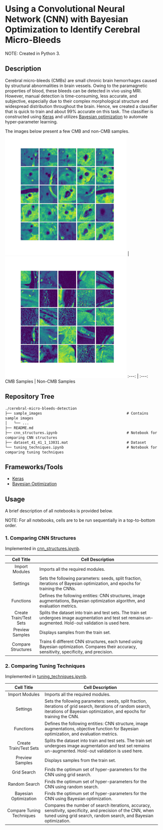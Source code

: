 # Using a Convolutional Neural Network (CNN) with Bayesian Optimization to Identify Cerebral Micro-Bleeds

NOTE: Created in Python 3.

## Description

Cerebral micro-bleeds (CMBs) are small chronic brain hemorrhages caused by structural abnormalities in brain vessels. Owing to the paramagnetic properties of blood, these bleeds can be detected in vivo using MRI. However, manual detection is time-consuming, less accurate, and subjective, especially due to their complex morphological structure and widespread distribution throughout the brain. Hence, we created a classifier that is quick to train and about 99% accurate on this task. The classifier is constructed using [Keras](https://keras.io/) and utilizes [Bayesian optimization](https://github.com/fmfn/BayesianOptimization) to automate hyper-parameter learning.

The images below present a few CMB and non-CMB samples.
<img src="/sample_images/cmb.png" width="400"> | <img src="/sample_images/non_cmb.png" width="400">
:---: | :---:
CMB Samples | Non-CMB Samples


## Repository Tree
```
./cerebral-micro-bleeds-detection
├── sample_images                                       # Contains sample images
│   └── ...
├── README.md
├── cnn_structures.ipynb                                # Notebook for comparing CNN structures
├── dataset_41_41_1_13031.mat                           # Dataset
└── tuning_techniques.ipynb                             # Notebook for comparing tuning techniques
```

## Frameworks/Tools

- [Keras](https://keras.io/)
- [Bayesian Optimization](https://github.com/fmfn/BayesianOptimization)

## Usage

A brief description of all notebooks is provided below.

NOTE: For all notebooks, cells are to be run sequentially in a top-to-bottom order.


### 1. Comparing CNN Structures

Implemented in [cnn_structures.ipynb](/cnn_structures.ipynb).

Cell Title | Cell Description
:---: | ---
Import Modules | Imports all the required modules.
Settings | Sets the following parameters: seeds, split fraction, iterations of Bayesian optimization, and epochs for training the CNNs.
Functions | Defines the following entities: CNN structures, image augmentations, Bayesian optimization algorithm, and evaluation metrics.
Create Train/Test Sets | Splits the dataset into train and test sets. The train set undergoes image augmentation and test set remains un-augmented. Hold-out validation is used here.
Preview Samples | Displays samples from the train set.
Compare Structures | Trains 6 different CNN structures, each tuned using Bayesian optimization. Compares their accuracy, sensitivity, specificity, and precision.

### 2. Comparing Tuning Techniques

Implemented in [tuning_techniques.ipynb](/tuning_techniques.ipynb).

Cell Title | Cell Description
:---: | ---
Import Modules | Imports all the required modules.
Settings | Sets the following parameters: seeds, split fraction, iterations of grid search, iterations of random search, iterations of Bayesian optimization, and epochs for training the CNN.
Functions | Defines the following entities: CNN structure, image augmentations, objective function for Bayesian optimization, and evaluation metrics.
Create Train/Test Sets | Splits the dataset into train and test sets. The train set undergoes image augmentation and test set remains un-augmented. Hold-out validation is used here.
Preview Samples | Displays samples from the train set.
Grid Search | Finds the optimum set of hyper-parameters for the CNN using grid search.
Random Search | Finds the optimum set of hyper-parameters for the CNN using random search.
Bayesian Optimization | Finds the optimum set of hyper-parameters for the CNN using Bayesian optimization.
Compare Tuning Techniques | Compares the number of search iterations, accuracy, sensitivity, specificity, and precision of the CNN, when tuned using grid search, random search, and Bayesian optimization.
